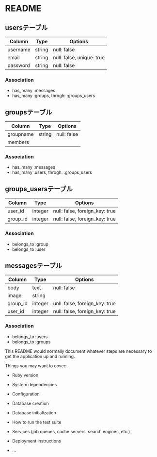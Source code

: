 # README

## usersテーブル
|Column|Type|Options|
|------|----|-------|
|username|string|null: false|
|email|string|null: false, unique: true|
|password|string|null: false|
### Association
- has_many :messages
- has_many :groups, throgh:  :groups_users

## groupsテーブル
|Column|Type|Options|
|------|----|-------|
|groupname|string|null: false|
|members|
### Association
- has_many :messages
- has_many :users, throgh:  :groups_users


## groups_usersテーブル
|Column|Type|Options|
|------|----|-------|
|user_id|integer|null: false, foreign_key: true|
|group_id|integer|null: false, foreign_key: true|
### Association
- belongs_to :group
- belongs_to :user



## messagesテーブル
|Column|Type|Options|
|------|----|-------|
|body|text|null: false|
|image|string||
|group_id|integer|unll: false, foreign_key: true|
|user_id|integer|null: false, foreign_key: true|
### Association
- belongs_to :users
- belongs_to :groups







This README would normally document whatever steps are necessary to get the
application up and running.

Things you may want to cover:

* Ruby version

* System dependencies

* Configuration

* Database creation

* Database initialization

* How to run the test suite

* Services (job queues, cache servers, search engines, etc.)

* Deployment instructions

* ...
